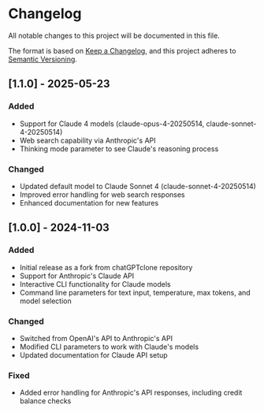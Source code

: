 # Changelog

All notable changes to this project will be documented in this file.

The format is based on [Keep a Changelog](https://keepachangelog.com/en/1.0.0/),
and this project adheres to [Semantic Versioning](https://semver.org/spec/v2.0.0.html).

## [1.1.0] - 2025-05-23

### Added
- Support for Claude 4 models (claude-opus-4-20250514, claude-sonnet-4-20250514)
- Web search capability via Anthropic's API
- Thinking mode parameter to see Claude's reasoning process

### Changed
- Updated default model to Claude Sonnet 4 (claude-sonnet-4-20250514)
- Improved error handling for web search responses
- Enhanced documentation for new features

## [1.0.0] - 2024-11-03

### Added
- Initial release as a fork from chatGPTclone repository
- Support for Anthropic's Claude API
- Interactive CLI functionality for Claude models
- Command line parameters for text input, temperature, max tokens, and model selection

### Changed
- Switched from OpenAI's API to Anthropic's API
- Modified CLI parameters to work with Claude's models
- Updated documentation for Claude API setup

### Fixed
- Added error handling for Anthropic's API responses, including credit balance checks
